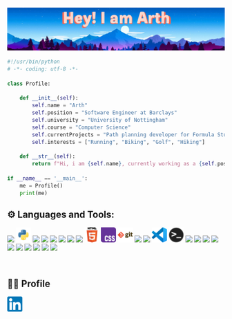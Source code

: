 ![Arth's GitHub Banner](./assets/Github-Banner.JPG)

```python
#!/usr/bin/python
# -*- coding: utf-8 -*-

class Profile:

    def __init__(self):
        self.name = "Arth"
        self.position = "Software Engineer at Barclays"
        self.university = "University of Nottingham"
        self.course = "Computer Science"
        self.currentProjects = "Path planning developer for Formula Student:AI"
        self.interests = ["Running", "Biking", "Golf", "Hiking"]
        
    def __str__(self):
        return f"Hi, i am {self.name}, currently working as a {self.position}"

if __name__ == '__main__':
    me = Profile()
    print(me)
```

## ⚙️ Languages and Tools:

<code><img height="35" src="https://raw.githubusercontent.com/marwin1991/profile-technology-icons/refs/heads/main/icons/c.png" ></code>
<code><img height="35" src="https://raw.githubusercontent.com/github/explore/80688e429a7d4ef2fca1e82350fe8e3517d3494d/topics/python/python.png"></code>
<code><img height="35" src="https://raw.githubusercontent.com/marwin1991/profile-technology-icons/refs/heads/main/icons/java.png" ></code>
<code><img height="35" src="https://raw.githubusercontent.com/marwin1991/profile-technology-icons/refs/heads/main/icons/php.png" ></code>
<code><img height="35" src="https://raw.githubusercontent.com/marwin1991/profile-technology-icons/refs/heads/main/icons/javascript.png" ></code>
<code><img height="35" src="https://raw.githubusercontent.com/marwin1991/profile-technology-icons/refs/heads/main/icons/matlab.png" ></code>
<code><img height="35" src="https://raw.githubusercontent.com/marwin1991/profile-technology-icons/refs/heads/main/icons/numpy.png" ></code>
<code><img height="35" src="https://raw.githubusercontent.com/marwin1991/profile-technology-icons/refs/heads/main/icons/pandas.png" ></code>
<code><img height="35" src="https://raw.githubusercontent.com/github/explore/80688e429a7d4ef2fca1e82350fe8e3517d3494d/topics/html/html.png"></code>
<code><img height="35" src="https://raw.githubusercontent.com/github/explore/80688e429a7d4ef2fca1e82350fe8e3517d3494d/topics/css/css.png"></code>
<code><img height="35" src="https://raw.githubusercontent.com/github/explore/80688e429a7d4ef2fca1e82350fe8e3517d3494d/topics/git/git.png"></code>
<code><img height="35" src="https://raw.githubusercontent.com/marwin1991/profile-technology-icons/refs/heads/main/icons/gitlab.png" ></code>
<code><img height="35" src="https://raw.githubusercontent.com/marwin1991/profile-technology-icons/refs/heads/main/icons/jira.png" ></code>
<code><img height="35" src="https://raw.githubusercontent.com/github/explore/80688e429a7d4ef2fca1e82350fe8e3517d3494d/topics/visual-studio-code/visual-studio-code.png"></code>
<code><img height="35" src="https://raw.githubusercontent.com/github/explore/80688e429a7d4ef2fca1e82350fe8e3517d3494d/topics/terminal/terminal.png"></code>
<code><img height="35" src="https://raw.githubusercontent.com/marwin1991/profile-technology-icons/refs/heads/main/icons/intellij.png" ></code>
<code><img height="35" src="https://raw.githubusercontent.com/marwin1991/profile-technology-icons/refs/heads/main/icons/vim.png" ></code>
<code><img height="35" src="https://raw.githubusercontent.com/marwin1991/profile-technology-icons/refs/heads/main/icons/jupyter_notebook.png" ></code>
<code><img height="35" src="https://raw.githubusercontent.com/marwin1991/profile-technology-icons/refs/heads/main/icons/postman.png" ></code>
<code><img height="35" src="https://raw.githubusercontent.com/marwin1991/profile-technology-icons/refs/heads/main/icons/postgresql.png" ></code>
<code><img height="35" src="https://raw.githubusercontent.com/marwin1991/profile-technology-icons/refs/heads/main/icons/mysql.png" ></code>
<code><img height="35" src="https://raw.githubusercontent.com/marwin1991/profile-technology-icons/refs/heads/main/icons/aws.png" ></code>
<code><img height="35" src="https://raw.githubusercontent.com/marwin1991/profile-technology-icons/refs/heads/main/icons/linux.png" ></code>
<code><img height="35" src="https://raw.githubusercontent.com/marwin1991/profile-technology-icons/refs/heads/main/icons/figma.png" ></code>
<code><img height="35" src="https://raw.githubusercontent.com/marwin1991/profile-technology-icons/refs/heads/main/icons/canva.png" ></code>

<br>

## 👨‍💻 Profile

<a href="https://www.linkedin.com/in/arth-gandhi-/" target="blank"><img align="center" src="assets/linkedInLogo.png" alt="prathu -" height="35" width="35" /></a>

<!--
**Arth253/Arth253** is a ✨ _special_ ✨ repository because its `README.md` (this file) appears on your GitHub profile.

Here are some ideas to get you started:

- 🔭 I’m currently working on ...
- 🌱 I’m currently learning ...
- 👯 I’m looking to collaborate on ...
- 🤔 I’m looking for help with ...
- 💬 Ask me about ...
- 📫 How to reach me: ...
- 😄 Pronouns: ...
- ⚡ Fun fact: ...

Icon site: https://github.com/marwin1991/profile-technology-icons?tab=readme-ov-file#-java

-->
